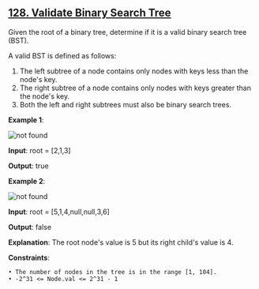<h2><a href="https://leetcode.com/problems/validate-binary-search-tree/description/">128. Validate Binary Search Tree</a></h2>

Given the root of a binary tree, determine if it is a valid binary search tree (BST).

A valid BST is defined as follows:

1. The left subtree of a node contains only nodes with keys less than the node's key. </br>
2. The right subtree of a node contains only nodes with keys greater than the node's key. </br>
3. Both the left and right subtrees must also be binary search trees.

**Example 1**:

<img src="https://assets.leetcode.com/uploads/2020/12/01/tree1.jpg" alt="not found">

**Input**: root = [2,1,3]

**Output**: true

**Example 2**:

<img src="https://assets.leetcode.com/uploads/2020/12/01/tree2.jpg" alt="not found">

**Input**: root = [5,1,4,null,null,3,6]

**Output**: false

**Explanation**: The root node's value is 5 but its right child's value is 4.


**Constraints**:

    • The number of nodes in the tree is in the range [1, 104].
    • -2^31 <= Node.val <= 2^31 - 1